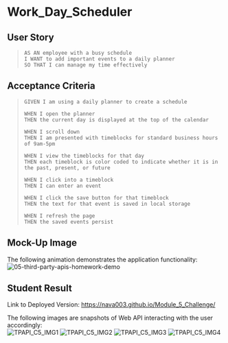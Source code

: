 # Work_Day_Scheduler

## User Story
> `AS AN employee with a busy schedule`  
> `I WANT to add important events to a daily planner`  
> `SO THAT I can manage my time effectively`

## Acceptance Criteria
> `GIVEN I am using a daily planner to create a schedule`
> 
> `WHEN I open the planner`  
> `THEN the current day is displayed at the top of the calendar`
> 
> `WHEN I scroll down`  
> `THEN I am presented with timeblocks for standard business hours of 9am-5pm`
> 
> `WHEN I view the timeblocks for that day`  
> `THEN each timeblock is color coded to indicate whether it is in the past, present, or future`
> 
> `WHEN I click into a timeblock`  
> `THEN I can enter an event`
> 
> `WHEN I click the save button for that timeblock`  
> `THEN the text for that event is saved in local storage`
> 
> `WHEN I refresh the page`  
> `THEN the saved events persist`

## Mock-Up Image
The following animation demonstrates the application functionality:  
![05-third-party-apis-homework-demo](https://github.com/nava003/Module_5_Challenge/assets/32070635/5a60311c-24c0-4721-b09c-70700d14e985)

## Student Result
Link to Deployed Version: https://nava003.github.io/Module_5_Challenge/
  
The following images are snapshots of Web API interacting with the user accordingly:  
![TPAPI_C5_IMG1](https://github.com/nava003/Module_5_Challenge/assets/32070635/0bb9920c-42b3-4e3d-91c7-687b91136a98)
![TPAPI_C5_IMG2](https://github.com/nava003/Module_5_Challenge/assets/32070635/8a22420c-6ced-4573-b2a0-4090b101a42c)
![TPAPI_C5_IMG3](https://github.com/nava003/Module_5_Challenge/assets/32070635/4f7329a2-2209-4138-a204-2456ac1df76a)
![TPAPI_C5_IMG4](https://github.com/nava003/Module_5_Challenge/assets/32070635/50cdd4fc-7392-4821-b38c-988d7833bc51)

